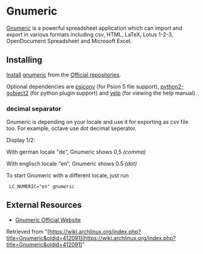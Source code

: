# Gnumeric

[Gnumeric](https://en.wikipedia.org/wiki/Gnumeric "wikipedia:Gnumeric") is a powerful spreadsheet application which can import and export in various formats including csv, HTML, LaTeX, Lotus 1-2-3, OpenDocument Spreadsheet and Microsoft Excel.

## Installing

[Install](/index.php/Install "Install") [gnumeric](https://www.archlinux.org/packages/?name=gnumeric) from the [Official repositories](/index.php/Official_repositories "Official repositories").

Optional dependencies are [psiconv](https://www.archlinux.org/packages/?name=psiconv) (for Psion 5 file support), [python2-gobject2](https://www.archlinux.org/packages/?name=python2-gobject2) (for python plugin support) and [yelp](https://www.archlinux.org/packages/?name=yelp) (for viewing the help manual).

### decimal separator

Gnumeric is depending on your locale and use it for exporting as csv file too. For example, octave use dot decimal seperator.

Display 1/2:

With german locale "de", Gnumeric shows 0,5 _(comma)_

With englisch locale "en", Gnumeric shows 0.5 _(dot)_

To start Gnumeric with a different locale, just run

```
 LC_NUMERIC="en" gnumeric

```

## External Resources

*   [Gnumeric Official Website](http://projects.gnome.org/gnumeric/)

Retrieved from "[https://wiki.archlinux.org/index.php?title=Gnumeric&oldid=412091](https://wiki.archlinux.org/index.php?title=Gnumeric&oldid=412091)"